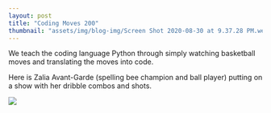 ```yaml
---
layout: post
title: "Coding Moves 200"
thumbnail: "assets/img/blog-img/Screen Shot 2020-08-30 at 9.37.28 PM.webp"
---
```


We teach the coding language Python through simply watching basketball moves and translating the moves into code. 

Here is Zalia Avant-Garde (spelling bee champion and ball player) putting on a show with her dribble combos and shots. 

![]({{site.url}}{{site.baseurl}}/assets/img/blog-img/Coding_Moves.png?raw=true)
